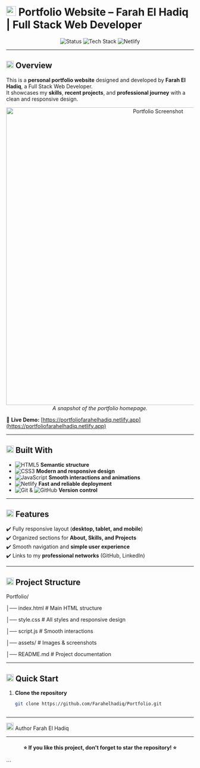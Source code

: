 # <img src="https://cdn-icons-png.flaticon.com/512/1828/1828884.png" width="26"/> Portfolio Website – Farah El Hadiq | Full Stack Web Developer

<p align="center">
  <img src="https://img.shields.io/badge/Status-Completed-brightgreen?style=for-the-badge" alt="Status" />
  <img src="https://img.shields.io/badge/Made%20With-HTML5%20%7C%20CSS3%20%7C%20JS-orange?style=for-the-badge" alt="Tech Stack" />
  <img src="https://img.shields.io/badge/Deployed%20On-Netlify-00C7B7?logo=netlify&logoColor=white&style=for-the-badge" alt="Netlify" />
</p>

---

## <img src="https://cdn-icons-png.flaticon.com/512/1828/1828884.png" width="20"/> Overview

This is a **personal portfolio website** designed and developed by **Farah El Hadiq**, a Full Stack Web Developer.  
It showcases my **skills**, **recent projects**, and **professional journey** with a clean and responsive design.

<p align="center">
  <img src="./assets/screenshot.png" alt="Portfolio Screenshot" width="800"/>
  <br/>
  <i>A snapshot of the portfolio homepage.</i>
</p>

🔗 **Live Demo:** [https://portfoliofarahelhadiq.netlify.app](https://portfoliofarahelhadiq.netlify.app)

---

## <img src="https://cdn-icons-png.flaticon.com/512/3135/3135715.png" width="20"/> Built With

- ![HTML5](https://img.shields.io/badge/HTML5-E34F26?logo=html5&logoColor=white&style=flat) **Semantic structure**  
- ![CSS3](https://img.shields.io/badge/CSS3-1572B6?logo=css3&logoColor=white&style=flat) **Modern and responsive design**  
- ![JavaScript](https://img.shields.io/badge/JavaScript-F7DF1E?logo=javascript&logoColor=black&style=flat) **Smooth interactions and animations**  
- ![Netlify](https://img.shields.io/badge/Netlify-00C7B7?logo=netlify&logoColor=white&style=flat) **Fast and reliable deployment**  
- ![Git](https://img.shields.io/badge/Git-F05032?logo=git&logoColor=white&style=flat) & ![GitHub](https://img.shields.io/badge/GitHub-181717?logo=github&logoColor=white&style=flat) **Version control**

---

## <img src="https://cdn-icons-png.flaticon.com/512/1828/1828743.png" width="20"/> Features

✔️ Fully responsive layout (**desktop, tablet, and mobile**)  
✔️ Organized sections for **About, Skills, and Projects**  
✔️ Smooth navigation and **simple user experience**  
✔️ Links to my **professional networks** (GitHub, LinkedIn)

---

## <img src="https://cdn-icons-png.flaticon.com/512/2099/2099058.png" width="20"/> Project Structure

Portfolio/

│── index.html # Main HTML structure

│── style.css # All styles and responsive design

│── script.js # Smooth interactions

│── assets/ # Images & screenshots

│── README.md # Project documentation


---

## <img src="https://cdn-icons-png.flaticon.com/512/1828/1828961.png" width="20"/> Quick Start

1. **Clone the repository**  
   ```bash
   git clone https://github.com/Farahelhadiq/Portfolio.git



---

<img src="https://cdn-icons-png.flaticon.com/512/733/733553.png" width="20"/> Author
Farah El Hadiq


---


<h4 align="center"> ⭐ If you like this project, don't forget to star the repository! ⭐ </h4> ```
